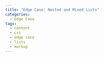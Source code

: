 ```yaml
---
title: "Edge Case: Nested and Mixed Lists"
categories:
  - Edge Case
tags:
  - content
  - css
  - edge case
  - lists
  - markup
---
```

